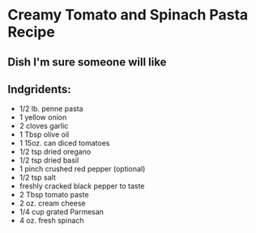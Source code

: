 # Creamy Tomato and Spinach Pasta Recipe

## Dish I'm sure someone will like

## Indgridents:
- 1/2 lb. penne pasta
- 1 yellow onion
- 2 cloves garlic
- 1 Tbsp olive oil
- 1 15oz. can diced tomatoes
- 1/2 tsp dried oregano
- 1/2 tsp dried basil
- 1 pinch crushed red pepper (optional)
- 1/2 tsp salt 
- freshly cracked black pepper to taste
- 2 Tbsp tomato paste
- 2 oz. cream cheese
- 1/4 cup grated Parmesan
- 4 oz. fresh spinach
